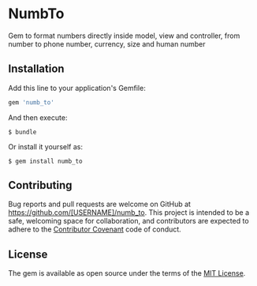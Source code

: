 # NumbTo

Gem to format numbers directly inside model, view and controller, from number to phone number, currency, size and human number

## Installation

Add this line to your application's Gemfile:

```ruby
gem 'numb_to'
```

And then execute:

    $ bundle

Or install it yourself as:

    $ gem install numb_to

## Contributing

Bug reports and pull requests are welcome on GitHub at https://github.com/[USERNAME]/numb_to. This project is intended to be a safe, welcoming space for collaboration, and contributors are expected to adhere to the [Contributor Covenant](http://contributor-covenant.org) code of conduct.


## License

The gem is available as open source under the terms of the [MIT License](http://opensource.org/licenses/MIT).

